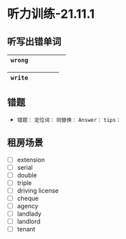 # 听力训练-21.11.1

## 听写出错单词

| `wrong`    |        |                   |        |            |       |
| ---------- | ------ | ----------------- | ------ | ---------- | ----- |

| `write`   |            |                     |        |            |
| --------- | ---------- | ------------------- | ------ | ---------- |


## 错题

-   `错题：` 
	`定位词：` 
	`同替换：`
	`Answer：` 
	`tips：` 


## 租房场景

- [ ] extension
- [ ] serial
- [ ] double
- [ ] triple
- [ ] driving license
- [ ] cheque
- [ ] agency
- [ ] landlady
- [ ] landlord
- [ ] tenant